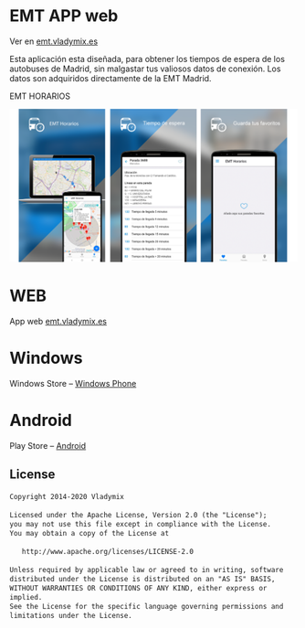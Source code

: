 # EMT APP web   

Ver en [emt.vladymix.es](http://emt.vladymix.es)

Esta aplicación esta diseñada, para obtener los tiempos de espera de los autobuses de Madrid, sin malgastar tus valiosos datos de conexión.
Los datos son adquiridos directamente de la EMT Madrid.

EMT HORARIOS

![icon](https://github.com/vladymix/emt_web/blob/master/emt_web.png)

# WEB
App web [emt.vladymix.es](http://emt.vladymix.es)

# Windows
Windows Store – [Windows Phone](https://goo.gl/6NyUgk)

# Android
Play Store – [Android](https://goo.gl/IAxNHj)


## License

```
Copyright 2014-2020 Vladymix

Licensed under the Apache License, Version 2.0 (the "License");
you may not use this file except in compliance with the License.
You may obtain a copy of the License at

   http://www.apache.org/licenses/LICENSE-2.0

Unless required by applicable law or agreed to in writing, software
distributed under the License is distributed on an "AS IS" BASIS,
WITHOUT WARRANTIES OR CONDITIONS OF ANY KIND, either express or implied.
See the License for the specific language governing permissions and
limitations under the License.
```